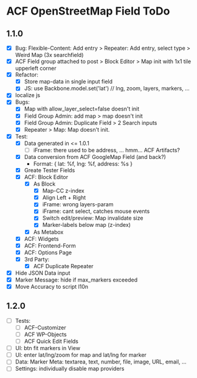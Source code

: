 ACF OpenStreetMap Field ToDo
============================

1.1.0
-----

 - [x] Bug: Flexible-Content: Add entry > Repeater: Add entry, select type > Weird Map (3x searchfield)
 - [x] ACF Field group attached to post > Block Editor > Map init with 1x1 tile upperleft corner
 - [x] Refactor: 
    - [x] Store map-data in single input field
    - [x] JS: use Backbone.model.set('lat') // lng, zoom, layers, markers, ...
 - [x] localize js
 - [x] Bugs: 
     - [x] Map with allow_layer_select=false doesn't init
     - [x] Field Group Admin: add map > map doesn't init
     - [x] Field Group Admin: Duplicate Field > 2 Search inputs
     - [x] Repeater > Map: Map doesn't init.
 - [x] Test:
     - [x] Data generated in <= 1.0.1
         - [ ] iFrame: there used to be address, ... hmm... ACF Artifacts?
     - [x] Data conversion from ACF GoogleMap Field (and back?)
         - Format: { lat: %f, lng: %f, address: %s }
     - [x] Greate Tester Fields
     - [x] ACF: Block Editor
         - [x] As Block
             - [x] Map-CC z-index
             - [x] Align Left + Right
             - [x] iFrame: wrong layers-param
             - [x] iFrame: cant select, catches mouse events
             - [x] Switch edit/preview: Map invalidate size 
             - [x] Marker-labels below map (z-index)
         - [x] As Metabox
     - [x] ACF: Widgets
     - [x] ACF: Frontend-Form
     - [x] ACF: Options Page
     - [x] 3rd Party: 
        - [x] ACF Duplicate Repeater
 - [x] Hide JSON Data input
 - [x] Marker Message: hide if max_markers exceeded
 - [x] Move Accuracy to script l10n
 
 1.2.0
 -----
 - [ ] Tests:
     - [ ] ACF-Customizer
     - [ ] ACF WP-Objects
     - [ ] ACF Quick Edit Fields
 - [ ] UI: btn fit markers in View
 - [ ] UI: enter lat/lng/zoom for map and lat/lng for marker
 - [ ] Data: Marker Meta: textarea, text, number, file, image, URL, email, ... 
 - [ ] Settings: individually disable map providers
